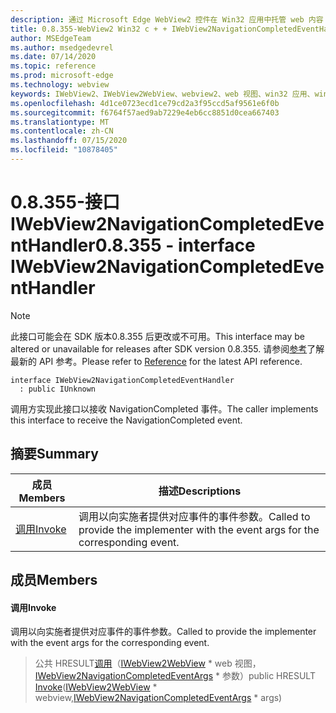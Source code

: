 ```yaml
---
description: 通过 Microsoft Edge WebView2 控件在 Win32 应用中托管 web 内容
title: 0.8.355-WebView2 Win32 c + + IWebView2NavigationCompletedEventHandler
author: MSEdgeTeam
ms.author: msedgedevrel
ms.date: 07/14/2020
ms.topic: reference
ms.prod: microsoft-edge
ms.technology: webview
keywords: IWebView2、IWebView2WebView、webview2、web 视图、win32 应用、win32、edge
ms.openlocfilehash: 4d1ce0723ecd1ce79cd2a3f95ccd5af9561e6f0b
ms.sourcegitcommit: f6764f57aed9ab7229e4eb6cc8851d0cea667403
ms.translationtype: MT
ms.contentlocale: zh-CN
ms.lasthandoff: 07/15/2020
ms.locfileid: "10878405"
---
```

# <span data-ttu-id="d225d-104">0.8.355-接口 IWebView2NavigationCompletedEventHandler</span><span class="sxs-lookup"><span data-stu-id="d225d-104">0.8.355 - interface IWebView2NavigationCompletedEventHandler</span></span> 

> [!NOTE]
> <span data-ttu-id="d225d-105">此接口可能会在 SDK 版本0.8.355 后更改或不可用。</span><span class="sxs-lookup"><span data-stu-id="d225d-105">This interface may be altered or unavailable for releases after SDK version 0.8.355.</span></span> <span data-ttu-id="d225d-106">请参阅[参考](../../../webview2-api-reference.md)了解最新的 API 参考。</span><span class="sxs-lookup"><span data-stu-id="d225d-106">Please refer to [Reference](../../../webview2-api-reference.md) for the latest API reference.</span></span>

```
interface IWebView2NavigationCompletedEventHandler
  : public IUnknown
```

<span data-ttu-id="d225d-107">调用方实现此接口以接收 NavigationCompleted 事件。</span><span class="sxs-lookup"><span data-stu-id="d225d-107">The caller implements this interface to receive the NavigationCompleted event.</span></span>

## <span data-ttu-id="d225d-108">摘要</span><span class="sxs-lookup"><span data-stu-id="d225d-108">Summary</span></span>

 <span data-ttu-id="d225d-109">成员</span><span class="sxs-lookup"><span data-stu-id="d225d-109">Members</span></span>                        | <span data-ttu-id="d225d-110">描述</span><span class="sxs-lookup"><span data-stu-id="d225d-110">Descriptions</span></span>
--------------------------------|---------------------------------------------
[<span data-ttu-id="d225d-111">调用</span><span class="sxs-lookup"><span data-stu-id="d225d-111">Invoke</span></span>](#invoke) | <span data-ttu-id="d225d-112">调用以向实施者提供对应事件的事件参数。</span><span class="sxs-lookup"><span data-stu-id="d225d-112">Called to provide the implementer with the event args for the corresponding event.</span></span>

## <span data-ttu-id="d225d-113">成员</span><span class="sxs-lookup"><span data-stu-id="d225d-113">Members</span></span>

#### <span data-ttu-id="d225d-114">调用</span><span class="sxs-lookup"><span data-stu-id="d225d-114">Invoke</span></span> 

<span data-ttu-id="d225d-115">调用以向实施者提供对应事件的事件参数。</span><span class="sxs-lookup"><span data-stu-id="d225d-115">Called to provide the implementer with the event args for the corresponding event.</span></span>

> <span data-ttu-id="d225d-116">公共 HRESULT[调用](#invoke)（[IWebView2WebView](IWebView2WebView.md) \* web 视图，[IWebView2NavigationCompletedEventArgs](IWebView2NavigationCompletedEventArgs.md) \* 参数）</span><span class="sxs-lookup"><span data-stu-id="d225d-116">public HRESULT [Invoke](#invoke)([IWebView2WebView](IWebView2WebView.md) \* webview,[IWebView2NavigationCompletedEventArgs](IWebView2NavigationCompletedEventArgs.md) \* args)</span></span>

